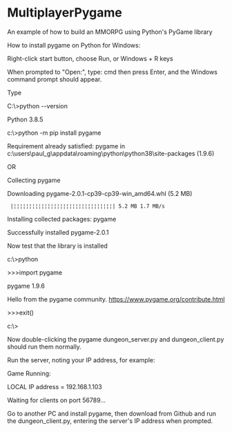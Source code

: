 # MultiplayerPygame
An example of how to build an MMORPG using Python's PyGame library

How to install pygame on Python for Windows:

Right-click start button, choose Run, or Windows + R keys

When prompted to "Open:", type:
cmd 
then press Enter, and the Windows command prompt should appear.

Type

C:\\>python --version

Python 3.8.5

c:\\>python -m pip install pygame

Requirement already satisfied: pygame in c:\users\paul_g\appdata\roaming\python\python38\site-packages (1.9.6)

OR

Collecting pygame

  Downloading pygame-2.0.1-cp39-cp39-win_amd64.whl (5.2 MB)
  
     |¦¦¦¦¦¦¦¦¦¦¦¦¦¦¦¦¦¦¦¦¦¦¦¦¦¦¦¦¦¦¦¦| 5.2 MB 1.7 MB/s
     
Installing collected packages: pygame

Successfully installed pygame-2.0.1


Now test that the library is installed

c:\\>python

\>\>\>import pygame

pygame 1.9.6

Hello from the pygame community. https://www.pygame.org/contribute.html

\>\>\>exit()

c:\\>

Now double-clicking the pygame dungeon_server.py and dungeon_client.py should run them normally.

Run the server, noting your IP address, for example:

Game Running:

LOCAL IP address = 192.168.1.103

Waiting for clients on port 56789...

Go to another PC and install pygame, then download from Github and run the dungeon_client.py,
entering the server's IP address when prompted.
